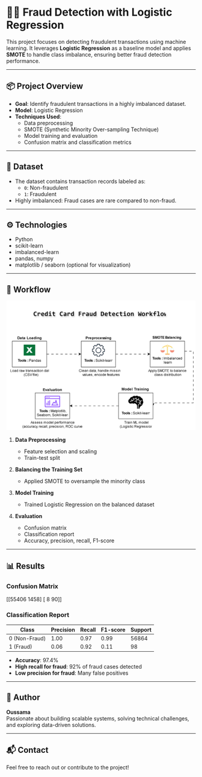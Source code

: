 # 🕵️‍♂️ Fraud Detection with Logistic Regression

This project focuses on detecting fraudulent transactions using machine learning. It leverages **Logistic Regression** as a baseline model and applies **SMOTE** to handle class imbalance, ensuring better fraud detection performance.

---

## 📦 Project Overview

- **Goal**: Identify fraudulent transactions in a highly imbalanced dataset.
- **Model**: Logistic Regression
- **Techniques Used**:
  - Data preprocessing
  - SMOTE (Synthetic Minority Over-sampling Technique)
  - Model training and evaluation
  - Confusion matrix and classification metrics

---

## 🧠 Dataset

- The dataset contains transaction records labeled as:
  - `0`: Non-fraudulent
  - `1`: Fraudulent
- Highly imbalanced: Fraud cases are rare compared to non-fraud.

---

## ⚙️ Technologies

- Python
- scikit-learn
- imbalanced-learn
- pandas, numpy
- matplotlib / seaborn (optional for visualization)

---

## 🚀 Workflow

<p align="center">
  <img src="assets/diagram-Workflow/Credit%20Card%20Fraud%20Detection%20Workflow.svg" alt="Workflow Diagram" />
</p>

1. **Data Preprocessing**
   - Feature selection and scaling
   - Train-test split

2. **Balancing the Training Set**
   - Applied SMOTE to oversample the minority class

3. **Model Training**
   - Trained Logistic Regression on the balanced dataset

4. **Evaluation**
   - Confusion matrix
   - Classification report
   - Accuracy, precision, recall, F1-score


---

## 📊 Results

### Confusion Matrix

[[55406 1458] [ 8 90]]


### Classification Report

| Class | Precision | Recall | F1-score | Support |
|-------|-----------|--------|----------|---------|
| 0 (Non-Fraud) | 1.00 | 0.97 | 0.99 | 56864 |
| 1 (Fraud)     | 0.06 | 0.92 | 0.11 | 98 |

- **Accuracy**: 97.4%
- **High recall for fraud**: 92% of fraud cases detected
- **Low precision for fraud**: Many false positives

---

## 🧪 Author

**Oussama**  
Passionate about building scalable systems, solving technical challenges, and exploring data-driven solutions.

---

## 📬 Contact

Feel free to reach out or contribute to the project!

